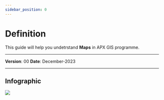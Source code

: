 ```yaml
---
sidebar_position: 0
---
```

# Definition

This guide will help you undetrstand **Maps** in APX GIS programme.

------------

**Version**: 00
**Date**: December-2023

------------
## **Infographic**


![](/img/GEN-LAY-DEF/info-layers.jpg)